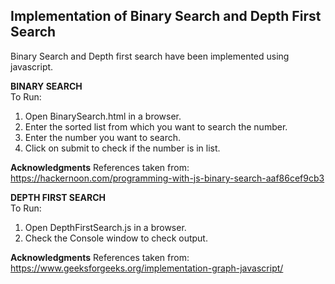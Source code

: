 <h2><b>Implementation of Binary Search and Depth First Search</b></h2>

Binary Search and Depth first search have been implemented using javascript.

<b>BINARY SEARCH</b></br>
To Run:
1. Open BinarySearch.html in a browser.
2. Enter the sorted list from which you want to search the number.
3. Enter the number you want to search.
4. Click on submit to check if the number is in list.

<b>Acknowledgments</b>
References taken from:
https://hackernoon.com/programming-with-js-binary-search-aaf86cef9cb3

<b>DEPTH FIRST SEARCH</b></br>
To Run:
1. Open DepthFirstSearch.js in a browser.
2. Check the Console window to check output.

<b>Acknowledgments</b>
References taken from:
https://www.geeksforgeeks.org/implementation-graph-javascript/
